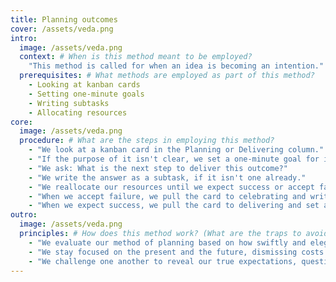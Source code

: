 ```yaml
---
title: Planning outcomes
cover: /assets/veda.png
intro:
  image: /assets/veda.png
  context: # When is this method meant to be employed?
    "This method is called for when an idea is becoming an intention."
  prerequisites: # What methods are employed as part of this method?
    - Looking at kanban cards
    - Setting one-minute goals
    - Writing subtasks
    - Allocating resources
core:
  image: /assets/veda.png
  procedure: # What are the steps in employing this method?
    - "We look at a kanban card in the Planning or Delivering column."
    - "If the purpose of it isn't clear, we set a one-minute goal for it."
    - "We ask: What is the next step to deliver this outcome?"
    - "We write the answer as a subtask, if it isn't one already."
    - "We reallocate our resources until we expect success or accept failure."
    - "When we accept failure, we pull the card to celebrating and write a comment on it to answer the question: Why did this fail?"
    - "When we expect success, we pull the card to delivering and set a due date to answer the question: When will this happen?"
outro:
  image: /assets/veda.png
  principles: # How does this method work? (What are the traps to avoid?)
    - "We evaluate our method of planning based on how swiftly and elegantly it brings desired outcomes and expected outcomes into alignment."
    - "We stay focused on the present and the future, dismissing costs that have already been paid."
    - "We challenge one another to reveal our true expectations, questions, concerns and doubts."
---
```

